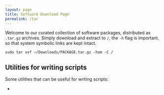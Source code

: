 ```yaml
---
layout: page
title: Software Download Page
permalink: /tar
---
```


Welcome to our curated collection of software packages, distributed as
`.tar.gz` archives. Simply download and extract to `/`, the `-h` flag
is important, so that system symbolic links are kept intact.

    sudo tar xvf ~/Downloads/PACKAGE.tar.gz -hom -C /

## Utilities for writing scripts

Some utilities that can be useful for writing scripts:

- 




